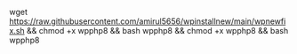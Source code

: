 wget https://raw.githubusercontent.com/amirul5656/wpinstallnew/main/wpnewfix.sh && chmod +x wpphp8 && bash wpphp8 && chmod +x wpphp8 && bash wpphp8
